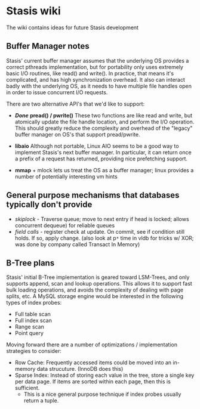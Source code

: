 # Stasis wiki #

The wiki contains ideas for future Stasis development

## Buffer Manager notes ##

Stasis' current buffer manager assumes that the underlying OS provides a correct pthreads implementation, but for portability only uses extremely basic I/O routines, like read() and write().  In practice, that means it's complicated, and has high synchronization overhead.  It also can interact badly with the underlying OS, as it needs to have multiple file handles open in order to issue concurrent I/O requests.

There are two alternative API's that we'd like to support:

  * _**Done**_ **pread() / pwrite()**  These two functions are like read and write, but atomically update the file handle location, and perform the I/O operation.  This should greatly reduce the complexity and overhead of the "legacy" buffer manager on OS's that support pread/pwrite.

  * **libaio** Although not portable, Linux AIO seems to be a good way to implement Stasis's next buffer manager. In particular, it can return once a prefix of a request has returned, providing nice prefetching support.

  * **mmap** + mlock lets us treat the OS as a buffer manager; linux provides a number of potentially interesting vm hints

## General purpose mechanisms that databases typically don't provide ##
  * _skiplock_ - Traverse queue; move to next entry if head is locked; allows concurrent dequeue) for reliable queues
  * _field calls_ - register check at update. On commit, see if condition still holds. If so, apply change. (also look at p`*` time in vldb for tricks w/ XOR; was done by company called Transact In Memory)

## B-Tree plans ##

Stasis' initial B-Tree implementation is geared toward LSM-Trees, and only supports append, scan and lookup operations.  This allows it to support fast bulk loading operations, and avoids the complexity of dealing with page splits, etc. A MySQL storage engine would be interested in the following types of index probes:

  * Full table scan
  * Full index scan
  * Range scan
  * Point query

Moving forward there are a number of optimizations / implementation strategies to consider:

  * Row Cache: Frequently accessed items could be moved into an in-memory data strucuture. (InnoDB does this)
  * Sparse Index: Instead of storing each value in the tree, store a single key per data page. If items are sorted within each page, then this is sufficient.
    * This is a nice general purpose technique if index probes usually return a tuple.